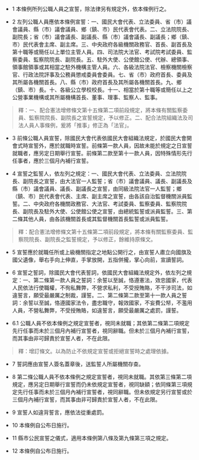 * 1 本條例所列公職人員之宣誓，除法律另有規定外，依本條例行之。

* 2 左列公職人員應依本條例宣誓：一、國民大會代表、立法委員、省（市）議會議員、縣（市）議會議員、鄉（鎮、市）民代表會代表。二、立法院院長、副院長；省（市）議會議長、副議長、縣（市）議會議長、副議長；鄉（鎮、市）民代表會主席、副主席。三、中央政府各級機關政務官、首長、副首長及第十職等或簡任以上單位主管人員。四、司法院大法官、考試院考試委員、監察委員、監察院院長、副院長。五、駐外大使、公使館公使、代辦、總領事、領事館領事或其相當之駐外機構主管人員。六、各級法院法官、檢察機關檢察官、行政法院評事及公務員懲戒委員會委員。七、省（市）政府首長、委員及其所屬各機關首長。八、縣（市）政府首長及其所屬各機關首長。九、鄉（鎮、市）長。十、各級公立學校校長。十一、相當於第十職等或簡任以上之公營事業機構或其所屬機構首長、董事、理事、監察人、監事。

> 釋：一、配合憲法增修條文第十五條第二項前段規定，將本條有關監察委員、監察院院長、副院長之宣誓規定，予以修正。二、配合法院組織法及司法人員人事條例，爰將「推事」修正為「法官」。

* 3 前條公職人員宣誓，除國民大會代表依國民大會組織法規定，於國民大會開會式時宣誓外，應於就職時宣誓。前條第一款人員，因故未能於規定之日宣誓就職者，應另定日期舉行宣誓。前條第二款至第十一款人員，因特殊情形先行任事者，應於三個月內補行宣誓。

* 4 宣誓之監誓人，依左列之規定：一、國民大會代表、立法委員、立法院院長、副院長之宣誓，由大法官一人監誓；省（市）議會議員、議長、副議長及縣（市）議會議員、議長、副議長之宣誓，由同級法院法官一人監誓；鄉（鎮、市）民代表會代表、主席、副主席之宣誓，由各該自治監督機關派員監誓。二、中央政府各機關政務官、大法官、考試委員、監察委員、監察院院長、副院長及駐外大使、公使館公使之宣誓，由總統監誓或派員監誓。三、第二條其他人員，由各該機關首長或其監督機關首長監誓或派員監誓。

> 釋：配合憲法增修條文第十五條第二項前段規定，將本條有關監察委員、監察院院長、副院長之監誓規定，予以修正，餘維持原條文。

* 5 宣誓應於就職任所或上級機關指定之地點公開行之，由宣誓人肅立向國旗及國父遺像，舉右手向上伸直，手掌放開，五指併攏，掌心向前，宣讀誓詞。

* 6 宣誓之誓詞，除國民大會代表誓詞，依國民大會組織法規定外，依左列之規定：一、第二條第一款人員之誓詞：余誓以至誠，恪遵憲法，效忠國家，代表人民依法行使職權，不徇私舞弊，不營求私利，不受授賄賂，不干涉司法，如違誓言，願受最嚴厲之制裁，謹誓。二、第二條第二款至第十一款人員之誓詞：余誓以至誠，恪遵國家法令，盡忠職守，報效國家，不妄費公帑，不濫用人員，不營私舞弊，不受授賄賂，如違誓言，願受最嚴厲之處罰，謹誓。

* 6.1 公職人員不依本條例之規定宣誓者，視同未就職；其依第二條第二項規定先行任事而未於三個月內補行宣誓者，視同辭職。但未於三個月內補行宣誓，而其事由非可歸責於宣誓人者，不在此限。

> 釋：增訂條文。以為防止不依規定宣誓或拒絕宣誓時之處理依據。

* 7 誓詞應由宣誓人簽名蓋章後，送監誓人所屬機關存查。

* 8 第二條公職人員不依本條例之規定宣誓者，視同未就職。其依第三條第二項規定，應另定日期舉行宣誓而仍未依規定宣誓者，視同缺額；依同條第三項規定先行任事而未於三個月內補行宣誓者，視同辭職。但未依規定另行宣誓或於三個月內補行宣誓，而其事由非可歸責於宣誓人者，不在此限。

* 9 宣誓人如違背誓言，應依法從重處罰。

* 10 本條例自公布日施行。

* 11 縣市公民宣誓之儀式，適用本條例第八條及第九條第三項之規定。

* 12 本條例自公布日施行。

